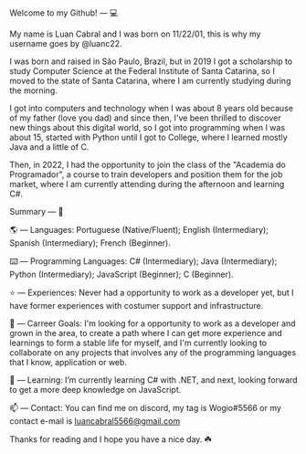 Welcome to my Github! — 💻

My name is Luan Cabral and I was born on 11/22/01, this is why my username goes by @luanc22.

I was born and raised in São Paulo, Brazil, but in 2019 I got a scholarship to study Computer Science at the Federal Institute of Santa Catarina, so I moved to the state of Santa Catarina, where I am currently studying during the morning.

I got into computers and technology when I was about 8 years old because of my father (love you dad) and since then, I've been thrilled to discover new things about this digital world, so I got into programming when I was about 15, started with Python until I got to College, where I learned mostly Java and a little of C.

Then, in 2022, I had the opportunity to join the class of the "Academia do Programador", a course to train developers and position them for the job market, where I am currently attending during the afternoon and learning C#.
 
 Summary — 📜
 
 🌎 — Languages: Portuguese (Native/Fluent); English (Intermediary); Spanish (Intermediary); French (Beginner).
 
 ⌨️ — Programming Languages: C# (Intermediary); Java (Intermediary); Python (Intermediary); JavaScript (Beginner); C (Beginner).
 
 ⭐ — Experiences: Never had a opportunity to work as a developer yet, but I have former experiences with costumer support and infrastructure.
 
 🚀 — Carreer Goals: I'm looking for a opportunity to work as a developer and grown in the area, to create a path where I can get more experience and learnings to form a stable life for myself, and I'm currently looking to collaborate on any projects that involves any of the programming languages that I know, application or web.
 
 🌱 — Learning: I’m currently learning C# with .NET, and next, looking forward to get a more deep knowledge on JavaScript.
 
 📫 — Contact: You can find me on discord, my tag is Wogio#5566 or my contact e-mail is luancabral5566@gmail.com
 
 Thanks for reading and I hope you have a nice day. ☘️ 
 
 
